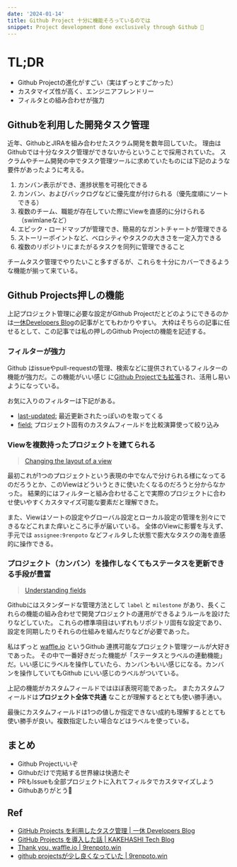 ```yaml
---
date: '2024-01-14'
title: Github Project 十分に機能そろっているのでは
snippet: Project development done exclusively through Github 🐙
---
```


# TL;DR

- Github Projectの進化がすごい（実はずっとすごかった）
- カスタマイズ性が高く、エンジニアフレンドリー
- フィルタとの組み合わせが強力

## Githubを利用した開発タスク管理

近年、GithubとJIRAを組み合わせたスクラム開発を数年回していた。
理由はGithubでは十分なタスク管理ができないからということで採用されていた。
スクラムやチーム開発の中でタスク管理ツールに求めていたものには下記のような要件があったように考える。

1. カンバン表示ができ、進捗状態を可視化できる
1. カンバン、およびバックログなどに優先度が付けられる（優先度順にソートできる）
1. 複数のチーム、職能が存在していた際にViewを直感的に分けられる（swimlaneなど）
1. エピック・ロードマップが管理でき、簡易的なガントチャートが管理できる
1. ストーリーポイントなど、ベロシティやタスクの大きさを一定入力できる
1. 複数のリポジトリにまたがるタスクを同列に管理できること

チームタスク管理でやりたいこと多すぎるが、これらを十分にカバーできるような機能が揃って来ている。

## Github Projects押しの機能

上記プロジェクト管理に必要な設定がGithub
Projectだとどのようにできるのかは[一休Developers Blog](https://user-first.ikyu.co.jp/entry/2023/11/09/175121)の記事がとてもわかりやすい。
大枠はそちらの記事に任せるとして、この記事では私の押しのGithub
Projectの機能を記述する。

### フィルターが強力

Github
はissueやpull-requestの管理、検索などに提供されているフィルターの機能が強力だ。この機能がいい感じ
に[Github Projectでも拡張](https://docs.github.com/en/issues/planning-and-tracking-with-projects/customizing-views-in-your-project/filtering-projects)され、活用し易いようになっている。

お気に入りのフィルターは下記がある。

- [last-updated:](https://docs.github.com/en/issues/planning-and-tracking-with-projects/customizing-views-in-your-project/filtering-projects#filtering-for-when-an-item-was-last-updated)
  最近更新されたっぽいのを取ってくる
- [field:](https://docs.github.com/en/issues/planning-and-tracking-with-projects/customizing-views-in-your-project/filtering-projects#filtering-number-date-and-iteration-fields)
  プロジェクト固有のカスタムフィールドを比較演算使って絞り込み

### Viewを複数持ったプロジェクトを建てられる

> [Changing the layout of a view](https://docs.github.com/en/issues/planning-and-tracking-with-projects/customizing-views-in-your-project/changing-the-layout-of-a-view)

最初これが1つのプロジェクトという表現の中でなんで分けられる様になってるのだろうとか、このViewはどういうときに使いたくなるのだろうと分からなかった。
結果的にはフィルターと組み合わせることで実際のプロジェクトに合わせ使いやすくカスタマイズ可能な要素だと理解できた。

また、Viewはソートの設定やグローバル設定とローカル設定の管理を別々にできるなどこれまた痒いところに手が届いている。
全体のViewに影響を与えず、手元では `assignee:9renpoto`
などフィルタした状態で膨大なタスクの海を直感的に操作できる。

### プロジェクト（カンバン）を操作しなくてもステータスを更新できる手段が豊富

> [Understanding fields](https://docs.github.com/en/issues/planning-and-tracking-with-projects/understanding-fields)

Githubにはスタンダードな管理方法として `label` と `milestone`
があり、長くこれらの機能の組み合わせで開発プロジェクトの運用ができるようルールを設けたりなどしていた。
これらの標準項目はいずれもリポジトリ固有な設定であり、設定を同期したりそれらの仕組みを組んだりなどが必要であった。

私はずっと [waffle.io](https://github.com/waffleio) というGithub
連携可能なプロジェクト管理ツールが大好きであった。
その中で一番好きだった機能が「ステータスとラベルの連動機能」だ。いい感じにラベルを操作していたら、カンバンもいい感じになる。カンバンを操作していてもGithub
にいい感じのラベルがついている。

上記の機能がカスタムフィールドではほぼ表現可能であった。
またカスタムフィールドは**プロジェクト全体で共通**
なことが理解するととても使い勝手通い。

最後にカスタムフィールドは1つの値しか指定できない成約も理解するととても使い勝手が良い。複数指定したい場合などはラベルを使っている。

## まとめ

- Github Projectいいぞ
- Githubだけで完結する世界線は快適たぞ
- PRもIssueも全部プロジェクトに入れてフィルタでカスタマイズしよう
- Githubありがとう🐙

## Ref

- [GitHub Projects を利用したタスク管理 | 一休 Developers Blog](https://user-first.ikyu.co.jp/entry/2023/11/09/175121)
- [GitHub Projects を導入した話 | KAKEHASHI Tech Blog](https://kakehashi-dev.hatenablog.com/entry/2023/02/28/090000)
- [Thank you, waffle.io | 9renpoto.win](https://9renpoto.win/entry/2019/05/26/goodbye-waffle-io)
- [github projectsが少し良くなっていた | 9renpoto.win](http://localhost:8000/entry/2018/01/21/github-projects)
